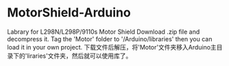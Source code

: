 # MotorShield-Arduino
Labrary for L298N/L298P/9110s Motor Shield
Download .zip file and decompress it. Tag the 'Motor' folder to '/Arduino/libraries' then you can load it in your own project.
下载文件后解压，将'Motor'文件夹移入Arduino主目录下的'liraries'文件夹，然后就可以使用库了。
